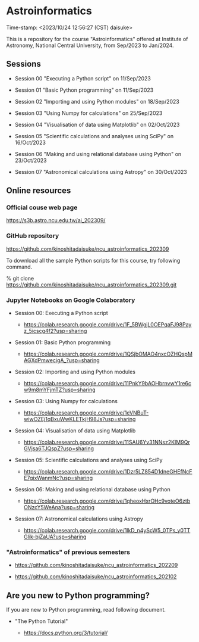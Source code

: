 # Astroinformatics

Time-stamp: <2023/10/24 12:56:27 (CST) daisuke>

This is a repository for the course "Astroinformatics" offered at Institute of Astronomy, National Central University, from Sep/2023 to Jan/2024.

## Sessions

- Session 00 "Executing a Python script" on 11/Sep/2023

- Session 01 "Basic Python programming" on 11/Sep/2023

- Session 02 "Importing and using Python modules" on 18/Sep/2023

- Session 03 "Using Numpy for calculations" on 25/Sep/2023

- Session 04 "Visualisation of data using Matplotlib" on 02/Oct/2023

- Session 05 "Scientific calculations and analyses using SciPy" on 16/Oct/2023

- Session 06 "Making and using relational database using Python" on 23/Oct/2023

- Session 07 "Astronomical calculations using Astropy" on 30/Oct/2023

## Online resources

### Official couse web page

https://s3b.astro.ncu.edu.tw/ai_202309/

### GitHub repository

https://github.com/kinoshitadaisuke/ncu_astroinformatics_202309

To download all the sample Python scripts for this course, try following command.

% git clone https://github.com/kinoshitadaisuke/ncu_astroinformatics_202309.git

### Jupyter Notebooks on Google Colaboratory

- Session 00: Executing a Python script

  - https://colab.research.google.com/drive/1F_5BWgjL0OEPqaFJ98Payz_5icscg4f2?usp=sharing

- Session 01: Basic Python programming

  - https://colab.research.google.com/drive/1QSjbOMAO4nxcOZHQspMAGXdPmwecigA_?usp=sharing

- Session 02: Importing and using Python modules

  - https://colab.research.google.com/drive/11PnkY9bAOHbrnvwY1re6cw9m8mYFjmTZ?usp=sharing

- Session 03: Using Numpy for calculations

  - https://colab.research.google.com/drive/1eVNBuT-wiwOZEj1qBxuWwKLETkjH98Js?usp=sharing

- Session 04: Visualisation of data using Matplotlib

  - https://colab.research.google.com/drive/11SAU6Yv31NNsz2KIM9QrGVjsa6TJQspZ?usp=sharing

- Session 05: Scientific calculations and analyses using SciPy

  - https://colab.research.google.com/drive/1Dzr5LZ854D1dneGHEfNcFE7gixWanmNc?usp=sharing

- Session 06: Making and using relational database using Python

  - https://colab.research.google.com/drive/1qheoxHxrOHc9voteO6ztbONzcY5WeAna?usp=sharing

- Session 07: Astronomical calculations using Astropy

  - https://colab.research.google.com/drive/1lkD_n4yScW5_0TPs_y0TTGlik-bjZaUA?usp=sharing

### "Astroinformatics" of previous semesters

- https://github.com/kinoshitadaisuke/ncu_astroinformatics_202209

- https://github.com/kinoshitadaisuke/ncu_astroinformatics_202102

## Are you new to Python programming?

If you are new to Python programming, read following document.

- "The Python Tutorial"

  - https://docs.python.org/3/tutorial/
